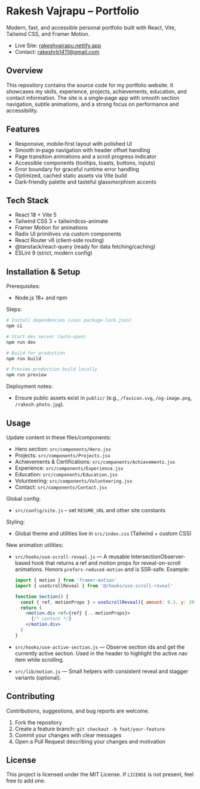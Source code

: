 # Rakesh Vajrapu – Portfolio

Modern, fast, and accessible personal portfolio built with React, Vite, Tailwind CSS, and Framer Motion.

- Live Site: [rakeshvajrapu.netlify.app](https://rakeshvajrapu.netlify.app/)
- Contact: [rakeshrb1411@gmail.com](mailto:rakeshrb1411@gmail.com)

## Overview

This repository contains the source code for my portfolio website. It showcases my skills, experience, projects, achievements, education, and contact information. The site is a single‑page app with smooth section navigation, subtle animations, and a strong focus on performance and accessibility.

## Features

- Responsive, mobile‑first layout with polished UI
- Smooth in‑page navigation with header offset handling
- Page transition animations and a scroll progress indicator
- Accessible components (tooltips, toasts, buttons, inputs)
- Error boundary for graceful runtime error handling
- Optimized, cached static assets via Vite build
- Dark‑friendly palette and tasteful glassmorphism accents

## Tech Stack

- React 18 + Vite 5
- Tailwind CSS 3 + tailwindcss-animate
- Framer Motion for animations
- Radix UI primitives via custom components
- React Router v6 (client‑side routing)
- @tanstack/react-query (ready for data fetching/caching)
- ESLint 9 (strict, modern config)

## Installation & Setup

Prerequisites:

- Node.js 18+ and npm

Steps:

```powershell
# Install dependencies (uses package-lock.json)
npm ci

# Start dev server (auto-open)
npm run dev

# Build for production
npm run build

# Preview production build locally
npm run preview
```

Deployment notes:

- Ensure public assets exist in `public/` (e.g., `/favicon.svg`, `/og-image.png`, `/rakesh-photo.jpg`).

## Usage

Update content in these files/components:

- Hero section: `src/components/Hero.jsx`
- Projects: `src/components/Projects.jsx`
- Achievements & Certifications: `src/components/Achievements.jsx`
- Experience: `src/components/Experience.jsx`
- Education: `src/components/Education.jsx`
- Volunteering: `src/components/Volunteering.jsx`
- Contact: `src/components/Contact.jsx`

Global config:

- `src/config/site.js` – set `RESUME_URL` and other site constants

Styling:

- Global theme and utilities live in `src/index.css` (Tailwind + custom CSS)

New animation utilities:

- `src/hooks/use-scroll-reveal.js` — A reusable IntersectionObserver-based hook that returns a ref and motion props for reveal-on-scroll animations. Honors `prefers-reduced-motion` and is SSR-safe.
  Example:

  ```jsx
  import { motion } from 'framer-motion'
  import { useScrollReveal } from '@/hooks/use-scroll-reveal'

  function Section() {
    const { ref, motionProps } = useScrollReveal({ amount: 0.3, y: 20, duration: 0.6 })
    return (
      <motion.div ref={ref} {...motionProps}>
        {/* content */}
      </motion.div>
    )
  }
  ```

- `src/hooks/use-active-section.js` — Observe section ids and get the currently active section. Used in the header to highlight the active nav item while scrolling.

- `src/lib/motion.js` — Small helpers with consistent reveal and stagger variants (optional).

## Contributing

Contributions, suggestions, and bug reports are welcome.

1. Fork the repository
2. Create a feature branch: `git checkout -b feat/your-feature`
3. Commit your changes with clear messages
4. Open a Pull Request describing your changes and motivation

## License

This project is licensed under the MIT License. If `LICENSE` is not present, feel free to add one.
